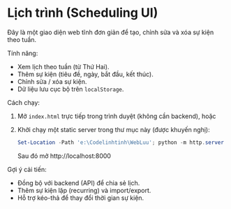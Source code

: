 # Lịch trình (Scheduling UI)

Đây là một giao diện web tĩnh đơn giản để tạo, chỉnh sửa và xóa sự kiện theo tuần.

Tính năng:
- Xem lịch theo tuần (từ Thứ Hai).
- Thêm sự kiện (tiêu đề, ngày, bắt đầu, kết thúc).
- Chỉnh sửa / xóa sự kiện.
- Dữ liệu lưu cục bộ trên `localStorage`.

Cách chạy:
1. Mở `index.html` trực tiếp trong trình duyệt (không cần backend), hoặc
2. Khởi chạy một static server trong thư mục này (được khuyến nghị):

   ```powershell
   Set-Location -Path 'e:\Codelinhtinh\WebLuu'; python -m http.server 8000
   ```

   Sau đó mở http://localhost:8000

Gợi ý cải tiến:
- Đồng bộ với backend (API) để chia sẻ lịch.
- Thêm sự kiện lặp (recurring) và import/export.
- Hỗ trợ kéo-thả để thay đổi thời gian sự kiện.
